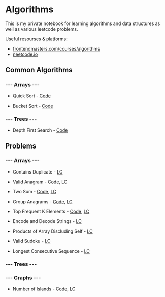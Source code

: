 # Algorithms

This is my private notebook for learning algorithms and data structures as well as various leetcode problems.

Useful resourses & platforms:
- [frontendmasters.com/courses/algorithms](frontendmasters.com/courses/algorithms)
- [neetcode.io](neetcode.io)

## Common Algorithms

### --- Arrays ---

- Quick Sort - [Code](Algorithms/Algorithms.Tests/Common/Arrays/Sorting/QuickSort.cs)  

- Bucket Sort - [Code](Algorithms/Algorithms.Tests/Common/Arrays/Sorting/BucketSort.cs)

### --- Trees ---

- Depth First Search - [Code](Algorithms/Algorithms.Tests/Common/Trees/Search/TreeDepthFirstSearch.cs)

## Problems

### --- Arrays ---

- Contains Duplicate - [LC](https://leetcode.com/problems/contains-duplicate/description/)

- Valid Anagram - [Code](Algorithms/Algorithms.Tests/Exercises/Arrays/242.%20Valid%20Anagram%20E.cs), [LC](https://leetcode.com/problems/valid-anagram)  

- Two Sum - [Code](Algorithms/Algorithms.Tests/Exercises/Arrays/1.%20Two%20Sum%20E.cs), [LC](https://leetcode.com/problems/two-sum/description/)

- Group Anagrams - [Code](Algorithms/Algorithms.Tests/Exercises/Arrays/49.%20Group%20Anagrams%20M.cs), [LC](https://leetcode.com/problems/group-anagrams)
  
- Top Frequent K Elements - [Code](Algorithms/Algorithms.Tests/Exercises/Arrays/347.%20TopKElements%20M.cs), [LC](https://leetcode.com/problems/top-k-frequent-elements)

- Encode and Decode Strings - [LC](https://leetcode.com/problems/encode-and-decode-strings)

- Products of Array Discluding Self - [LC](https://leetcode.com/problems/product-of-array-except-self)

- Valid Sudoku - [LC](https://leetcode.com/problems/valid-sudoku)

- Longest Consecutive Sequence - [LC](https://leetcode.com/problems/longest-consecutive-sequence)

### --- Trees ---



### --- Graphs ---

- Number of Islands - [Code](Algorithms/Algorithms.Tests/Exercises/Graphs/200.%20Number%20of%20Islands%20M.cs), [LC](https://leetcode.com/problems/number-of-islands)
